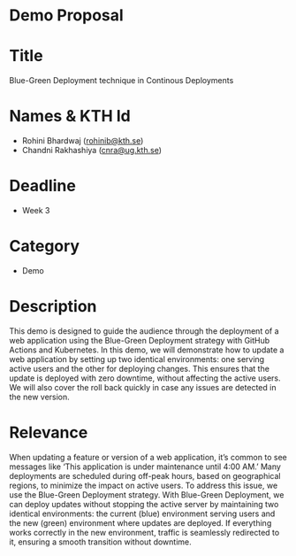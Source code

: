 # Demo Proposal



# Title
Blue-Green Deployment technique in Continous Deployments

# Names & KTH Id
- Rohini Bhardwaj (rohinib@kth.se)
- Chandni Rakhashiya (cnra@ug.kth.se) 

# Deadline
- Week 3

# Category
- Demo
  
# Description
This demo is designed to guide the audience through the deployment of a web application using the Blue-Green Deployment strategy with 
GitHub Actions and Kubernetes. In this demo, we will demonstrate how to update a web application by setting up two identical environments:
one serving active users and the other for deploying changes. This ensures that the update is deployed with zero downtime, 
without affecting the active users. We will also cover the roll back quickly in case any issues are detected in the new version.

# Relevance
When updating a feature or version of a web application, it’s common to see messages like ‘This application is under maintenance
until 4:00 AM.’ Many deployments are scheduled during off-peak hours, based on geographical regions, to minimize the impact on active 
users. To address this issue, we use the Blue-Green Deployment strategy. With Blue-Green Deployment, we can deploy updates without 
stopping the active server by maintaining two identical environments: the current (blue) environment serving users and the new (green) 
environment where updates are deployed. If everything works correctly in the new environment, traffic is seamlessly redirected to it, 
ensuring a smooth transition without downtime. 
